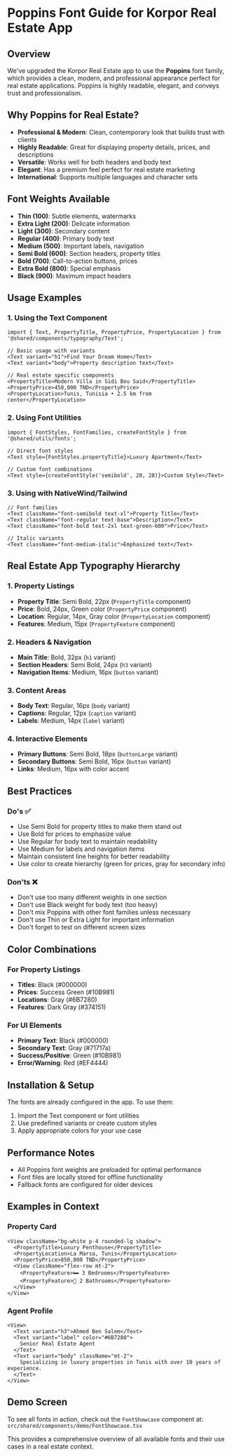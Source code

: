 # Poppins Font Guide for Korpor Real Estate App

## Overview

We've upgraded the Korpor Real Estate app to use the **Poppins** font family, which provides a clean, modern, and professional appearance perfect for real estate applications. Poppins is highly readable, elegant, and conveys trust and professionalism.

## Why Poppins for Real Estate?

- **Professional & Modern**: Clean, contemporary look that builds trust with clients
- **Highly Readable**: Great for displaying property details, prices, and descriptions
- **Versatile**: Works well for both headers and body text
- **Elegant**: Has a premium feel perfect for real estate marketing
- **International**: Supports multiple languages and character sets

## Font Weights Available

- **Thin (100)**: Subtle elements, watermarks
- **Extra Light (200)**: Delicate information
- **Light (300)**: Secondary content
- **Regular (400)**: Primary body text
- **Medium (500)**: Important labels, navigation
- **Semi Bold (600)**: Section headers, property titles
- **Bold (700)**: Call-to-action buttons, prices
- **Extra Bold (800)**: Special emphasis
- **Black (900)**: Maximum impact headers

## Usage Examples

### 1. Using the Text Component

```tsx
import { Text, PropertyTitle, PropertyPrice, PropertyLocation } from '@shared/components/typography/Text';

// Basic usage with variants
<Text variant="h1">Find Your Dream Home</Text>
<Text variant="body">Property description text</Text>

// Real estate specific components
<PropertyTitle>Modern Villa in Sidi Bou Said</PropertyTitle>
<PropertyPrice>450,000 TND</PropertyPrice>
<PropertyLocation>Tunis, Tunisia • 2.5 km from center</PropertyLocation>
```

### 2. Using Font Utilities

```tsx
import { FontStyles, FontFamilies, createFontStyle } from '@shared/utils/fonts';

// Direct font styles
<Text style={FontStyles.propertyTitle}>Luxury Apartment</Text>

// Custom font combinations
<Text style={createFontStyle('semibold', 20, 28)}>Custom Style</Text>
```

### 3. Using with NativeWind/Tailwind

```tsx
// Font families
<Text className="font-semibold text-xl">Property Title</Text>
<Text className="font-regular text-base">Description</Text>
<Text className="font-bold text-2xl text-green-600">Price</Text>

// Italic variants
<Text className="font-medium-italic">Emphasized text</Text>
```

## Real Estate App Typography Hierarchy

### 1. Property Listings

- **Property Title**: Semi Bold, 22px (`PropertyTitle` component)
- **Price**: Bold, 24px, Green color (`PropertyPrice` component)
- **Location**: Regular, 14px, Gray color (`PropertyLocation` component)
- **Features**: Medium, 15px (`PropertyFeature` component)

### 2. Headers & Navigation

- **Main Title**: Bold, 32px (`h1` variant)
- **Section Headers**: Semi Bold, 24px (`h3` variant)
- **Navigation Items**: Medium, 16px (`button` variant)

### 3. Content Areas

- **Body Text**: Regular, 16px (`body` variant)
- **Captions**: Regular, 12px (`caption` variant)
- **Labels**: Medium, 14px (`label` variant)

### 4. Interactive Elements

- **Primary Buttons**: Semi Bold, 18px (`buttonLarge` variant)
- **Secondary Buttons**: Semi Bold, 16px (`button` variant)
- **Links**: Medium, 16px with color accent

## Best Practices

### Do's ✅

- Use Semi Bold for property titles to make them stand out
- Use Bold for prices to emphasize value
- Use Regular for body text to maintain readability
- Use Medium for labels and navigation items
- Maintain consistent line heights for better readability
- Use color to create hierarchy (green for prices, gray for secondary info)

### Don'ts ❌

- Don't use too many different weights in one section
- Don't use Black weight for body text (too heavy)
- Don't mix Poppins with other font families unless necessary
- Don't use Thin or Extra Light for important information
- Don't forget to test on different screen sizes

## Color Combinations

### For Property Listings

- **Titles**: Black (#000000)
- **Prices**: Success Green (#10B981)
- **Locations**: Gray (#6B7280)
- **Features**: Dark Gray (#374151)

### For UI Elements

- **Primary Text**: Black (#000000)
- **Secondary Text**: Gray (#71717a)
- **Success/Positive**: Green (#10B981)
- **Error/Warning**: Red (#EF4444)

## Installation & Setup

The fonts are already configured in the app. To use them:

1. Import the Text component or font utilities
2. Use predefined variants or create custom styles
3. Apply appropriate colors for your use case

## Performance Notes

- All Poppins font weights are preloaded for optimal performance
- Font files are locally stored for offline functionality
- Fallback fonts are configured for older devices

## Examples in Context

### Property Card

```tsx
<View className="bg-white p-4 rounded-lg shadow">
  <PropertyTitle>Luxury Penthouse</PropertyTitle>
  <PropertyLocation>La Marsa, Tunis</PropertyLocation>
  <PropertyPrice>850,000 TND</PropertyPrice>
  <View className="flex-row mt-2">
    <PropertyFeature>🛏️ 3 Bedrooms</PropertyFeature>
    <PropertyFeature>🚿 2 Bathrooms</PropertyFeature>
  </View>
</View>
```

### Agent Profile

```tsx
<View>
  <Text variant="h3">Ahmed Ben Salem</Text>
  <Text variant="label" color="#6B7280">
    Senior Real Estate Agent
  </Text>
  <Text variant="body" className="mt-2">
    Specializing in luxury properties in Tunis with over 10 years of experience.
  </Text>
</View>
```

## Demo Screen

To see all fonts in action, check out the `FontShowcase` component at:
`src/shared/components/demo/FontShowcase.tsx`

This provides a comprehensive overview of all available fonts and their use cases in a real estate context.
